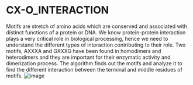 # CX-O_INTERACTION

Motifs are stretch of amino acids which are conserved and associated with distinct functions of a protein or DNA. We know protein-protein interaction plays a very critical role in biological processing, hence we need to understand the different types of interaction contributing to their role. Two motifs, AXXXA and GXXXG have been found in homodimers and heterodimers and they are important for their enzymatic activity and dimerization process. The algorithm finds out the motifs and analyze it to find the different interaction between the terminal and middle residues of motifs.
![image](https://github.com/AnurupaK/CX-O_INTERACTION/assets/114801457/0fbf67fc-5fb0-428c-8d5e-334231c441e9)
